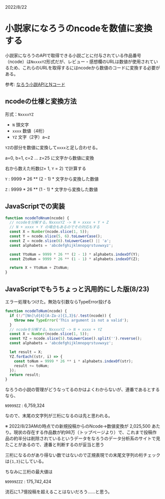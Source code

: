 2022/8/22

# 小説家になろうのncodeを数値に変換する

小説家になろうのAPIで取得できる小説ごとに付与されている作品番号（ncode）は`NxxxxYZ`形式だが、レビュー・感想欄のURLは数値が使用されているため、これらのURLを取得するにはncodeから数値のコードに変換する必要がある。   

参考: [なろう小説APIとNコード](https://syosetu.com/bbstopic/top/topicid/2733/)

## ncodeの仕様と変換方法

形式：`NxxxxYZ`
- `N` 頭文字
- `xxxx` 数値（4桁）
- `YZ` 文字（2字）a~z

`YZ`の部分を数値に変換して`xxxx`と足し合わせる。

a=0, b=1, c=2 ... z=25 に文字から数値に変換

右から数えた桁数(`Z`= 1, `Y` = 2) で計算する    

`Y` : 9999 * 26 ** (2 - 1) * 文字から変換した数値

`Z` : 9999 * 26 ** (1 - 1) * 文字から変換した数値

## JavaScriptでの実装
```javascript
function ncodeToNnum(ncode) {
  // ncodeを分解する。NxxxxYZ -> N + xxxx + Y + Z
  // N + xxxx + Y の場合もあるのでその対応もする
  const X = Number(ncode.slice(1, 5));
  const Y = ncode.slice(5, 6).toLowerCase();
  const Z = ncode.slice(6).toLowerCase() || 'a';
  const alphabets = 'abcdefghijklmnopqrstuvwxyz';

  const YtoNum = 9999 * 26 ** (2 - 1) * alphabets.indexOf(Y);
  const ZtoNum = 9999 * 26 ** (1 - 1) * alphabets.indexOf(Z);

  return X + YtoNum + ZtoNum;
}
```
## JavaScriptでもうちょっと汎用的にした版(8/23)
エラー処理もつけた。無効な引数ならTypeError投げる
```javascript
function ncodeToNum(ncode) {
  if (!/^[Nn]\d{4}[A-Za-z]{1,3}$/.test(ncode)) {
    throw new TypeError('This argument is not a valid');
  }
  // ncodeを分解する。NxxxxYZ -> N + xxxx + YZ
  const X = Number(ncode.slice(1, 5));
  const YZ = ncode.slice(5).toLowerCase().split('').reverse();
  const alphabets = 'abcdefghijklmnopqrstuvwxyz';

  let result = X;
  YZ.forEach((str, i) => {
    const toNum = 9999 * 26 ** i * alphabets.indexOf(str);
    result += toNum;
  });
  return result;
}
```
なろうの小説の管理がどうなってるのかはよくわからないが、連番であるとするなら、

`N9999ZZ` : 6,759,324    

なので、末尾の文字列が三桁になるのは先と思われる。

※ 2022/8/23AMの時点での新規投稿からのNcode→数値変換が 2,025,500 あたり。現状の存在する作品数が約98万（トップページより）で、これまで投稿作品の約半分は削除されているというデータをなろうのデータ分析系のサイトで見たことがあるので、連番と判断するのが妥当と思う

三桁になるのがあり得ない数ではないので正規表現での末尾文字列の桁チェックは`{1,3}`にしている。

ちなみに三桁の最大値は

`N9999ZZZ` : 175,742,424

流石に1.7億投稿を超えることはないだろう……と思う。
